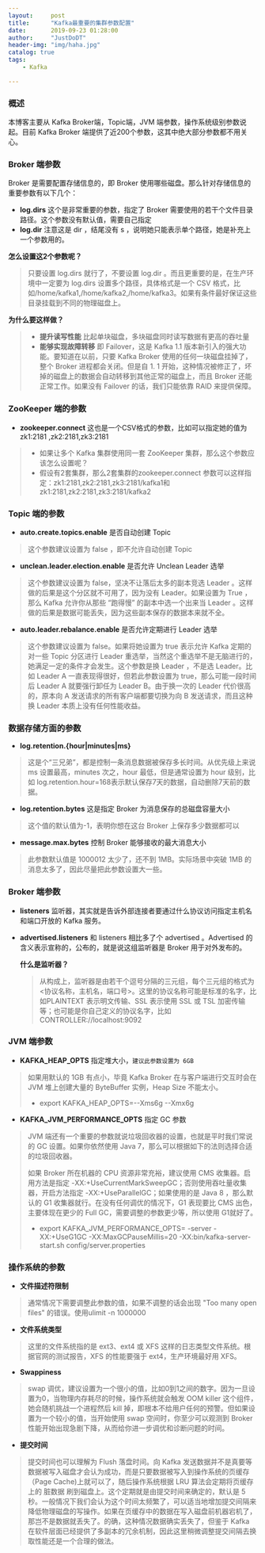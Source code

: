 ```yaml
---
layout:     post
title:      "Kafka最重要的集群参数配置"
date:       2019-09-23 01:28:00
author:     "JustDoDT"
header-img: "img/haha.jpg"
catalog: true
tags:
    - Kafka

---
```




### 概述

本博客主要从 Kafka Broker端，Topic端，JVM 端参数，操作系统级别参数说起。目前 Kafka Broker 端提供了近200个参数，这其中绝大部分参数都不用关心。

### Broker 端参数

Broker 是需要配置存储信息的，即 Broker 使用哪些磁盘。那么针对存储信息的重要参数有以下几个：

- **log.dirs**  这个是非常重要的参数，指定了 Broker 需要使用的若干个文件目录路径。这个参数没有默认值，需要自己指定
- **log.dir**  注意这是 dir ，结尾没有 s ，说明她只能表示单个路径，她是补充上一个参数用的。

**怎么设置这2个参数呢？**

>只要设置 log.dirs 就行了，不要设置 log.dir 。而且更重要的是，在生产环境中一定要为 log.dirs 设置多个路径，具体格式是一个 CSV 格式，比如/home/kafka1,/home/kafka2,/home/kafka3。如果有条件最好保证这些目录挂载到不同的物理磁盘上。

**为什么要这样做？**

>- **提升读写性能**  比起单块磁盘，多块磁盘同时读写数据有更高的吞吐量
>- **能够实现故障转移**   即 Failover，这是 Kafka 1.1 版本新引入的强大功能。要知道在以前，只要 Kafka Broker 使用的任何一块磁盘挂掉了，整个 Broker 进程都会关闭。但是自 1. 1 开始，这种情况被修正了，坏掉的磁盘上的数据会自动转移到其他正常的磁盘上，而且 Broker 还能正常工作。如果没有 Failover 的话，我们只能依靠 RAID 来提供保障。
>
>

### ZooKeeper 端的参数

- **zookeeper.connect**  这也是一个CSV格式的参数，比如可以指定她的值为 zk1:2181 ,zk2:2181,zk3:2181

>- 如果让多个 Kafka 集群使用同一套 ZooKeeper 集群，那么这个参数应该怎么设置呢？
>  - 假设有2套集群，那么2套集群的zookeeper.connect 参数可以这样指定：zk1:2181,zk2:2181,zk3:2181/kafka1和zk1:2181,zk2:2181,zk3:2181/kafka2
>
>

### Topic 端的参数
 
- **auto.create.topics.enable** 是否自动创建 Topic 

>这个参数建议设置为 false ，即不允许自动创建 Topic 

- **unclean.leader.election.enable**  是否允许 Unclean Leader 选举

>这个参数建议设置为 false，坚决不让落后太多的副本竞选 Leader 。这样做的后果是这个分区就不可用了，因为没有 Leader。如果设置为 True ，那么 Kafka 允许你从那些 “跑得慢” 的副本中选一个出来当 Leader 。这样做的后果是数据可能丢失，因为这些副本保存的数据本来就不全。

- **auto.leader.rebalance.enable** 是否允许定期进行 Leader 选举

>这个参数建议设置为 false。如果将她设置为 true 表示允许 Kafka 定期的对一些 Topic 分区进行 Leader 重选举，当然这个重选举不是无脑进行的，她满足一定的条件才会发生。这个参数是换 Leader ，不是选 Leader。比如 Leader A 一直表现得很好，但若此参数设置为 true，那么可能一段时间后 Leader A 就要强行卸任为 Leader B。由于换一次的 Leader 代价很高的，原本向 A 发送请求的所有客户端都要切换为向 B 发送请求，而且这种换 Leader 本质上没有任何性能收益。
>
>

### 数据存储方面的参数

- **log.retention.{hour|minutes|ms}** 

>这是个“三兄弟”，都是控制一条消息数据被保存多长时间。从优先级上来说 ms 设置最高，minutes 次之，hour 最低，但是通常设置为 hour 级别，比如 log.retention.hour=168表示默认保存7天的数据，自动删除7天前的数据。

- **log.retention.bytes** 这是指定 Broker 为消息保存的总磁盘容量大小

>这个值的默认值为-1，表明你想在这台 Broker 上保存多少数据都可以

- **message.max.bytes** 控制 Broker 能够接收的最大消息大小

>此参数默认值是 1000012 太少了，还不到 1MB。实际场景中突破 1MB 的消息太多了，因此尽量把此参数设置大一些。

### Broker 端参数



- **listeners** 监听器，其实就是告诉外部连接者要通过什么协议访问指定主机名和端口开放的 Kafka 服务。

- **advertised.listeners** 和 listeners 相比多了个 advertised 。Advertised 的含义表示宣称的，公布的，就是说这组监听器是 Broker 用于对外发布的。

  **什么是监听器？**

  >从构成上，监听器是由若干个逗号分隔的三元组，每个三元组的格式为<协议名称，主机名，端口号>。这里的协议名称可能是标准的名字，比如PLAINTEXT 表示明文传输、SSL 表示使用 SSL 或 TSL 加密传输等；也可能是你自己定义的协议名字，比如 CONTROLLER://localhost:9092

### JVM 端参数

- **KAFKA_HEAP_OPTS** 指定堆大小，`建议此参数设置为 6GB`

>如果用默认的 1GB 有点小，毕竟 Kafka Broker 在与客户端进行交互时会在 JVM 堆上创建大量的 ByteBuffer 实例，Heap Size 不能太小。
>
>- export KAFKA_HEAP_OPTS=--Xms6g  --Xmx6g

- **KAFKA_JVM_PERFORMANCE_OPTS** 指定 GC 参数

>JVM 端还有一个重要的参数就说垃圾回收器的设置，也就是平时我们常说的 GC 设置。如果你依然使用 Java 7，那么可以根据如下的法则选择合适的垃圾回收器。
>
>如果 Broker 所在机器的 CPU 资源非常充裕，建议使用 CMS 收集器。启用方法是指定 -XX:+UseCurrentMarkSweepGC；否则使用吞吐量收集器，开启方法指定 -XX:+UseParallelGC；如果使用的是 Java 8 ，那么默认的 G1 收集器就行。在没有任何调优的情况下，G1 表现要比 CMS 出色，主要体现在更少的 Full GC，需要调整的参数更少等，所以使用 G1就好了。
>
>- export KAFKA_JVM_PERFORMANCE_OPTS= -server -XX:+UseG1GC -XX:MaxGCPauseMillis=20  -XX:bin/kafka-server-start.sh config/server.properties



### 操作系统的参数

- **文件描述符限制**

>通常情况下需要调整此参数的值，如果不调整的话会出现 "Too many open files" 的错误。使用ulimit -n 1000000

- **文件系统类型**

>这里的文件系统指的是 ext3、ext4 或  XFS 这样的日志类型文件系统。根据官网的测试报告，XFS 的性能要强于 ext4，生产环境最好用 XFS。

- **Swappiness**

>swap 调优，建议设置为一个很小的值，比如0到1之间的数字。因为一旦设置为0，当物理内存耗尽的时候，操作系统就会触发 OOM killer 这个组件，她会随机挑战一个进程然后 kill 掉，即根本不给用户任何的预警。但如果设置为一个较小的值，当开始使用 swap 空间时，你至少可以观测到 Broker 性能开始出现急剧下降，从而给你进一步调优和诊断问题的时间。

- **提交时间**

>提交时间也可以理解为 Flush 落盘时间。向 Kafka 发送数据并不是真要等数据被写入磁盘才会认为成功，而是只要数据被写入到操作系统的页缓存（Page Cache)上就可以了，随后操作系统根据 LRU 算法会定期将页缓存上的 脏数据 刷到磁盘上。这个定期就是由提交时间来确定的，默认是 5 秒。一般情况下我们会认为这个时间太频繁了，可以适当地增加提交间隔来降低物理磁盘的写操作。如果在页缓存中的数据在写入磁盘前机器宕机了，那岂不是数据就丢失了。的确，这种情况数据确实丢失了，但鉴于 Kafka 在软件层面已经提供了多副本的冗余机制，因此这里稍微调整提交间隔去换取性能还是一个合理的做法。

